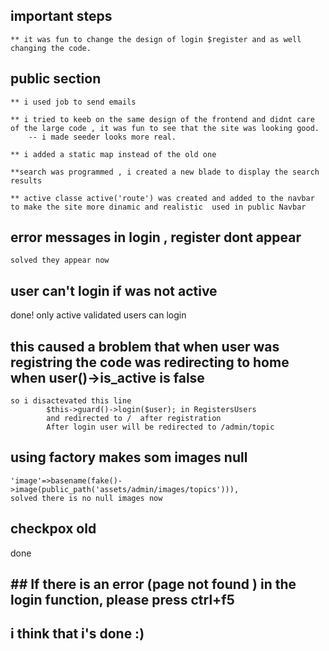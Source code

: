 ## important steps
    ** it was fun to change the design of login $register and as well changing the code. 

## public section
    ** i used job to send emails

    ** i tried to keeb on the same design of the frontend and didnt care of the large code , it was fun to see that the site was looking good.
        -- i made seeder looks more real.

    ** i added a static map instead of the old one

    **search was programmed , i created a new blade to display the search results

    ** active classe active('route') was created and added to the navbar to make the site more dinamic and realistic  used in public Navbar


## error messages in login , register dont appear
    solved they appear now

## user can't login if was not active  
  done! only active validated users can login

## this caused a broblem that when user was registring the code was redirecting to home when user()->is_active is false
    so i disactevated this line 
            $this->guard()->login($user); in RegistersUsers
            and redirected to /  after registration
            After login user will be redirected to /admin/topic

## using factory makes som images null 
    'image'=>basename(fake()->image(public_path('assets/admin/images/topics'))),
    solved there is no null images now

## checkpox old
done 
## ## If there is an error (page not found ) in the login function, please press ctrl+f5
## i think that i's done :)
